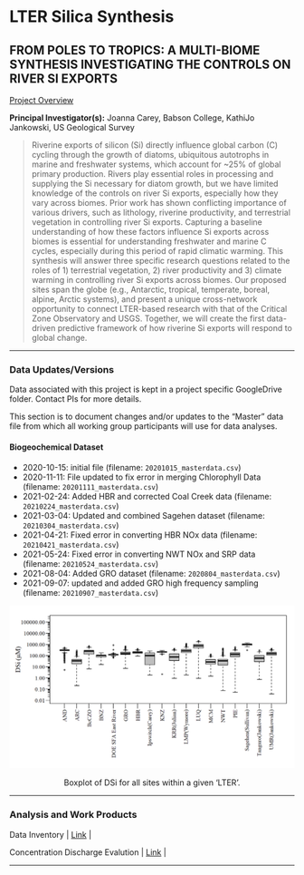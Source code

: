 LTER Silica Synthesis
================

## FROM POLES TO TROPICS: A MULTI-BIOME SYNTHESIS INVESTIGATING THE CONTROLS ON RIVER SI EXPORTS

[Project Overview](https://lternet.edu/working-groups/river-si-exports/)

**Principal Investigator(s):** Joanna Carey, Babson College, KathiJo
Jankowski, US Geological Survey

> Riverine exports of silicon (Si) directly influence global carbon (C)
> cycling through the growth of diatoms, ubiquitous autotrophs in marine
> and freshwater systems, which account for \~25% of global primary
> production. Rivers play essential roles in processing and supplying
> the Si necessary for diatom growth, but we have limited knowledge of
> the controls on river Si exports, especially how they vary across
> biomes. Prior work has shown conflicting importance of various
> drivers, such as lithology, riverine productivity, and terrestrial
> vegetation in controlling river Si exports. Capturing a baseline
> understanding of how these factors influence Si exports across biomes
> is essential for understanding freshwater and marine C cycles,
> especially during this period of rapid climatic warming. This
> synthesis will answer three specific research questions related to the
> roles of 1) terrestrial vegetation, 2) river productivity and 3)
> climate warming in controlling river Si exports across biomes. Our
> proposed sites span the globe (e.g., Antarctic, tropical, temperate,
> boreal, alpine, Arctic systems), and present a unique cross-network
> opportunity to connect LTER-based research with that of the Critical
> Zone Observatory and USGS. Together, we will create the first
> data-driven predictive framework of how riverine Si exports will
> respond to global change.

------------------------------------------------------------------------

### Data Updates/Versions

Data associated with this project is kept in a project specific
GoogleDrive folder. Contact PIs for more details.

This section is to document changes and/or updates to the “Master” data
file from which all working group participants will use for data
analyses.

#### Biogeochemical Dataset

-   2020-10-15: initial file (filename: `20201015_masterdata.csv`)
-   2020-11-11: File updated to fix error in merging Chlorophyll Data
    (filename: `20201111_masterdata.csv`)
-   2021-02-24: Added HBR and corrected Coal Creek data (filename:
    `20210224_masterdata.csv`)
-   2021-03-04: Updated and combined Sagehen dataset (filename:
    `20210304_masterdata.csv`)
-   2021-04-21: Fixed error in converting HBR NOx data (filename:
    `20210421_masterdata.csv`)
-   2021-05-24: Fixed error in converting NWT NOx and SRP data
    (filename: `20210524_masterdata.csv`)
-   2021-08-04: Added GRO dataset (filename: `2020804_masterdata.csv`)
-   2021-09-07: updated and added GRO high frequency sampling (filename:
    `20210907_masterdata.csv`)

<div class="figure" style="text-align: center">

<img src="./DataInventory/Plots/site_DSi_boxplot.png" alt="Boxplot of DSi for all sites within a given 'LTER'." width="1400" />
<p class="caption">
Boxplot of DSi for all sites within a given ‘LTER’.
</p>

</div>

------------------------------------------------------------------------

### Analysis and Work Products

Data Inventory \|
[Link](https://swampthingecology.org/SiSyn/DataInventory/SiSyn_DataInventory.html)
\|

Concentration Discharge Evalution \|
[Link](https://swampthingecology.org/SiSyn/ConcentrationDischarge/CQFunction.html)
\|

------------------------------------------------------------------------
